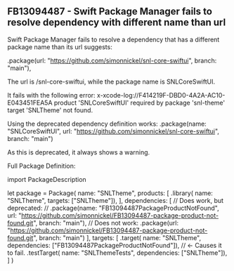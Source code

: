 ## FB13094487 - Swift Package Manager fails to resolve dependency with different name than url

Swift Package Manager fails to resolve a dependency that has a different package name than its url suggests:

.package(url: "https://github.com/simonnickel/snl-core-swiftui", branch: "main"),

The url is /snl-core-swiftui, while the package name is SNLCoreSwiftUI.

It fails with the following error:
x-xcode-log://F414219F-DBD0-4A2A-AC10-E043451FEA5A product 'SNLCoreSwiftUI' required by package 'snl-theme' target 'SNLTheme' not found.



Using the deprecated dependency definition works: 
.package(name: "SNLCoreSwiftUI", url: "https://github.com/simonnickel/snl-core-swiftui", branch: "main")

As this is deprecated, it always shows a warning.



Full Package Definition:

import PackageDescription

let package = Package(
    name: "SNLTheme",
    products: [
        .library(
            name: "SNLTheme",
            targets: ["SNLTheme"]),
    ],
	dependencies: [
		// Does work, but deprecated:
		// .package(name: "FB13094487PackageProductNotFound", url: "https://github.com/simonnickel/FB13094487-package-product-not-found.git", branch: "main"),
		// Does not work:
		.package(url: "https://github.com/simonnickel/FB13094487-package-product-not-found.git", branch: "main")
	],
    targets: [
        .target(
            name: "SNLTheme",
			dependencies: ["FB13094487PackageProductNotFound"]), // <- Causes it to fail.
        .testTarget(
            name: "SNLThemeTests",
            dependencies: ["SNLTheme"]),
    ]
)
